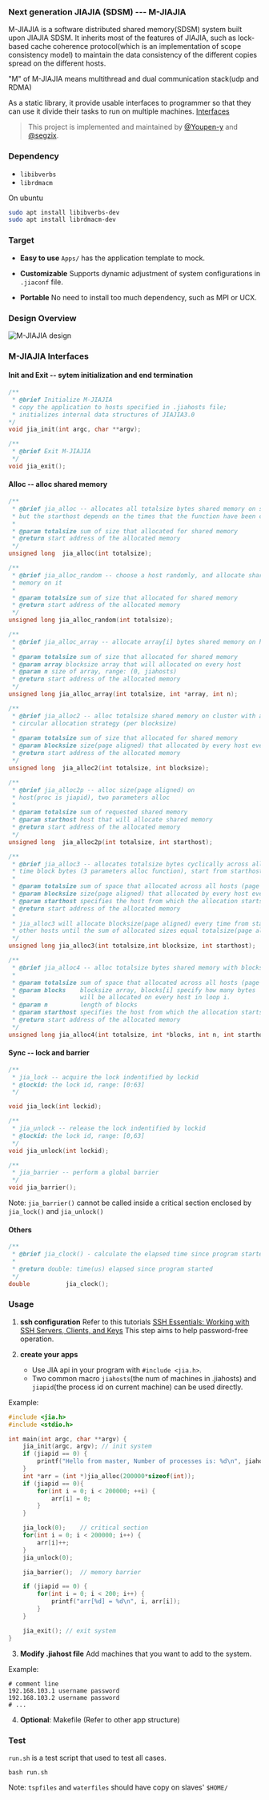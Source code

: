 ### Next generation JIAJIA (SDSM) --- M-JIAJIA
M-JIAJIA is a software distributed shared memory(SDSM) system built upon JIAJIA SDSM. It inherits most of the features of JIAJIA, such as lock-based cache coherence protocol(which is an implementation of scope consistency model) to maintain the data consistency of the different copies spread on the different hosts.

"M" of M-JIAJIA means multithread and dual communication stack(udp and RDMA)

As a static library, it provide usable interfaces to programmer so that they can use it divide their tasks to run on multiple machines. [Interfaces](#jiajia30-interfaces)

> This project is implemented and maintained by [@Youpen-y](https://github.com/Youpen-y) and [@segzix](https://github.com/segzix).

### Dependency
- `libibverbs`
- `librdmacm`

On ubuntu
```bash
sudo apt install libibverbs-dev
sudo apt install librdmacm-dev
```

### Target
- **Easy to use** `Apps/` has the application template to mock.

- **Customizable** Supports dynamic adjustment of system configurations in `.jiaconf` file.

- **Portable** No need to install too much dependency, such as MPI or UCX.

### Design Overview
![M-JIAJIA design](./M-JIAJIA-design.png)

### M-JIAJIA Interfaces

#### Init and Exit -- sytem initialization and end termination
```c
/**
 * @brief Initialize M-JIAJIA
 * copy the application to hosts specified in .jiahosts file; 
 * initializes internal data structures of JIAJIA3.0
*/
void jia_init(int argc, char **argv);

/**
 * @brief Exit M-JIAJIA
 */
void jia_exit();
```
#### Alloc -- alloc shared memory

```c
/**
 * @brief jia_alloc -- allocates all totalsize bytes shared memory on starthost, 
 * but the starthost depends on the times that the function have been called.
 * 
 * @param totalsize sum of size that allocated for shared memory
 * @return start address of the allocated memory
 */
unsigned long  jia_alloc(int totalsize);

/**
 * @brief jia_alloc_random -- choose a host randomly, and allocate shared
 * memory on it
 * 
 * @param totalsize sum of size that allocated for shared memory
 * @return start address of the allocated memory
 */
unsigned long jia_alloc_random(int totalsize);

/**
 * @brief jia_alloc_array -- allocate array[i] bytes shared memory on host i 
 * 
 * @param totalsize sum of size that allocated for shared memory
 * @param array blocksize array that will allocated on every host
 * @param n size of array, range: (0, jiahosts)
 * @return start address of the allocated memory
 */
unsigned long jia_alloc_array(int totalsize, int *array, int n);

/**
 * @brief jia_alloc2 -- alloc totalsize shared memory on cluster with a 
 * circular allocation strategy (per blocksize)
 * 
 * @param totalsize sum of size that allocated for shared memory
 * @param blocksize size(page aligned) that allocated by every host every time
 * @return start address of the allocated memory 
 */
unsigned long  jia_alloc2(int totalsize, int blocksize);

/**
 * @brief jia_alloc2p -- alloc size(page aligned) on
 * host(proc is jiapid), two parameters alloc
 *
 * @param totalsize sum of requested shared memory
 * @param starthost host that will allocate shared memory
 * @return start address of the allocated memory
 */
unsigned long  jia_alloc2p(int totalsize, int starthost);

/**
 * @brief jia_alloc3 -- allocates totalsize bytes cyclically across all hosts, each
 * time block bytes (3 parameters alloc function), start from starthost.
 *
 * @param totalsize sum of space that allocated across all hosts (page aligned)
 * @param blocksize size(page aligned) that allocated by every host every time
 * @param starthost specifies the host from which the allocation starts
 * @return start address of the allocated memory
 *
 * jia_alloc3 will allocate blocksize(page aligned) every time from starthost to
 * other hosts until the sum of allocated sizes equal totalsize(page aligned)
 */
unsigned long jia_alloc3(int totalsize,int blocksize, int starthost);

/**
 * @brief jia_alloc4 -- alloc totalsize bytes shared memory with blocks array
 *
 * @param totalsize sum of space that allocated across all hosts (page aligned)
 * @param blocks    blocksize array, blocks[i] specify how many bytes 
 *                  will be allocated on every host in loop i.
 * @param n 		length of blocks
 * @param starthost specifies the host from which the allocation starts
 * @return start address of the allocated memory
 */
unsigned long jia_alloc4(int totalsize, int *blocks, int n, int starthost);
```



#### Sync -- lock and barrier

```c
/**
 * jia_lock -- acquire the lock indentified by lockid
 * @lockid: the lock id, range: [0:63]
 */

void jia_lock(int lockid);
```

```c
/**
 * jia_unlock -- release the lock indentified by lockid
 * @lockid: the lock id, range: [0,63]
 */
void jia_unlock(int lockid);
```

```c
/**
 * jia_barrier -- perform a global barrier
 */
void jia_barrier();
```
Note: `jia_barrier()` cannot be called inside a critical section enclosed by `jia_lock()` and `jia_unlock()`

#### Others
```c
/**
 * @brief jia_clock() - calculate the elapsed time since program started
 *
 * @return double: time(us) elapsed since program started
 */
double          jia_clock();
```

### Usage
1. **ssh configuration**
Refer to this tutorials [SSH Essentials: Working with SSH Servers, Clients, and Keys](https://www.digitalocean.com/community/tutorials/ssh-essentials-working-with-ssh-servers-clients-and-keys#allowing-root-access-for-specific-commands)
This step aims to help password-free operation.

2. **create your apps**
    - Use JIA api in your program with `#include <jia.h>`.
    - Two common macro `jiahosts`(the num of machines in .jiahosts) and `jiapid`(the process id on current machine) can be used directly.

Example:
```c
#include <jia.h>
#include <stdio.h>

int main(int argc, char **argv) {
    jia_init(argc, argv); // init system
    if (jiapid == 0) {
        printf("Hello from master, Number of processes is: %d\n", jiahosts);
    }
    int *arr = (int *)jia_alloc(200000*sizeof(int));
    if (jiapid == 0){
        for(int i = 0; i < 200000; ++i) {
            arr[i] = 0;
        }
    }

    jia_lock(0);    // critical section
    for(int i = 0; i < 200000; i++) {
        arr[i]++;
    }
    jia_unlock(0);

    jia_barrier();  // memory barrier

    if (jiapid == 0) {
        for(int i = 0; i < 200; i++) {
            printf("arr[%d] = %d\n", i, arr[i]);
        }
    }

    jia_exit(); // exit system
}
```

3. **Modify .jiahost file**
Add machines that you want to add to the system.

Example:
```
# comment line
192.168.103.1 username password
192.168.103.2 username password
# ...
```

4. **Optional**: Makefile (Refer to other app structure)


### Test
`run.sh` is a test script that used to test all cases.

```
bash run.sh
```
Note: `tspfiles` and `waterfiles` should have copy on slaves' `$HOME/`
